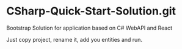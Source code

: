 # CSharp-Quick-Start-Solution.git
Bootstrap Solution for application based on C# WebAPI and React

Just copy project, rename it, add you entities and run.